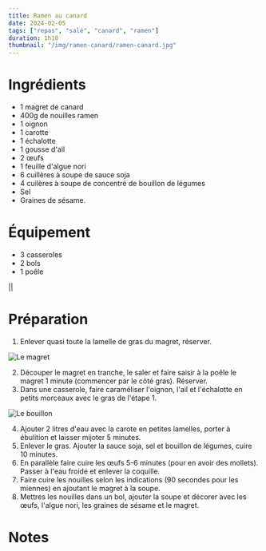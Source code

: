 ```yaml
---
title: Ramen au canard
date: 2024-02-05
tags: ["repas", "salé", "canard", "ramen"]
duration: 1h10
thumbnail: "/img/ramen-canard/ramen-canard.jpg"
---
```


# Ingrédients

+ 1 magret de canard
+ 400g de nouilles ramen
+ 1 oignon
+ 1 carotte
+ 1 échalotte
+ 1 gousse d'ail
+ 2 œufs
+ 1 feuille d'algue nori
+ 6 cuillères à soupe de sauce soja
+ 4 cuilères à soupe de concentré de bouillon de légumes
+ Sel
+ Graines de sésame.

# Équipement

+ 3 casseroles
+ 2 bols
+ 1 poêle

||

# Préparation

1. Enlever quasi toute la lamelle de gras du magret, réserver.

![Le magret](/img/ramen-canard/ramen-canard-step-1.jpg)

2. Découper le magret en tranche, le saler et faire saisir à la poêle le magret 1 minute (commencer par le côté gras). Réserver.
3. Dans une casserole, faire caraméliser l'oignon, l'ail et l'échalotte en petits morceaux avec le gras de l'étape 1.

![Le bouillon](/img/ramen-canard/ramen-canard-step-3.jpg)

4. Ajouter 2 litres d'eau avec la carote en petites lamelles, porter à ébulition et laisser mijoter 5 minutes.
5. Enlever le gras. Ajouter la sauce soja, sel et bouillon de légumes, cuire 10 minutes.
6. En parallèle faire cuire les œufs 5-6 minutes (pour en avoir des mollets). Passer à l'eau froide et enlever la coquille.
7. Faire cuire les nouilles selon les indications (90 secondes pour les miennes) en ajoutant le magret à la soupe.
8. Mettres les nouilles dans un bol, ajouter la soupe et décorer avec les œufs, l'algue nori, les graines de sésame et le magret.

# Notes
